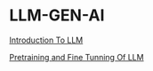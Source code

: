 # LLM-GEN-AI

[Introduction To LLM](https://github.com/KARTIKPARATKAR/LLM-GEN-AI/blob/main/IntroToLLMs.ipynb)

[Pretraining and Fine Tunning Of LLM](https://github.com/KARTIKPARATKAR/LLM-GEN-AI/blob/main/PretrainingVSFIneTunning.ipynb)
